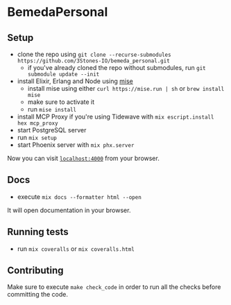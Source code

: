 # BemedaPersonal

## Setup

- clone the repo using `git clone --recurse-submodules https://github.com/3Stones-IO/bemeda_personal.git`
  - if you've already cloned the repo without submodules, run `git submodule update --init`
- install Elixir, Erlang and Node using [mise](https://mise.jdx.dev)
  - install mise using either `curl https://mise.run | sh` or `brew install mise`
  - make sure to activate it
  - run `mise install`
- install MCP Proxy if you're using Tidewave with `mix escript.install hex mcp_proxy`
- start PostgreSQL server
- run `mix setup`
- start Phoenix server with `mix phx.server`

Now you can visit [`localhost:4000`](http://localhost:4000) from your browser.

## Docs

- execute `mix docs --formatter html --open`

It will open documentation in your browser.

## Running tests

- run `mix coveralls` or `mix coveralls.html`

## Contributing

Make sure to execute `make check_code` in order to run all the checks before committing the code.
